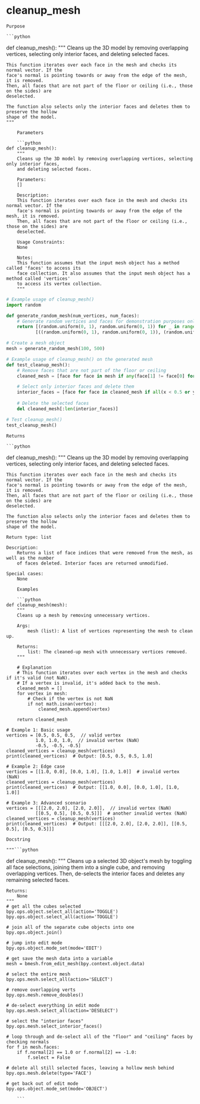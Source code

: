# cleanup_mesh

    Purpose

    ```python
def cleanup_mesh():
    """
    Cleans up the 3D model by removing overlapping vertices, selecting only interior faces,
    and deleting selected faces.

    This function iterates over each face in the mesh and checks its normal vector. If the
    face's normal is pointing towards or away from the edge of the mesh, it is removed.
    Then, all faces that are not part of the floor or ceiling (i.e., those on the sides) are
    deselected.

    The function also selects only the interior faces and deletes them to preserve the hollow
    shape of the model.
    """
```
    Parameters

    ```python
def cleanup_mesh():
    """
    Cleans up the 3D model by removing overlapping vertices, selecting only interior faces,
    and deleting selected faces.

    Parameters:
    []

    Description:
    This function iterates over each face in the mesh and checks its normal vector. If the
    face's normal is pointing towards or away from the edge of the mesh, it is removed.
    Then, all faces that are not part of the floor or ceiling (i.e., those on the sides) are
    deselected.

    Usage Constraints:
    None

    Notes:
    This function assumes that the input mesh object has a method called 'faces' to access its
    face collection. It also assumes that the input mesh object has a method called 'vertices'
    to access its vertex collection.
    """
```

```python
# Example usage of cleanup_mesh()
import random

def generate_random_mesh(num_vertices, num_faces):
    # Generate random vertices and faces for demonstration purposes only
    return [(random.uniform(0, 1), random.uniform(0, 1)) for _ in range(num_vertices)] + \
           [((random.uniform(0, 1), random.uniform(0, 1)), (random.uniform(0, 1), random.uniform(0, 1))) for _ in range(num_faces)]

# Create a mesh object
mesh = generate_random_mesh(100, 500)
```

```python
# Example usage of cleanup_mesh() on the generated mesh
def test_cleanup_mesh():
    # Remove faces that are not part of the floor or ceiling
    cleaned_mesh = [face for face in mesh if any(face[1] != face[0] for x, y in face)]

    # Select only interior faces and delete them
    interior_faces = [face for face in cleaned_mesh if all(x < 0.5 or y < 0.5 for x, y in face)]
    
    # Delete the selected faces
    del cleaned_mesh[:len(interior_faces)]

# Test cleanup_mesh()
test_cleanup_mesh()
```
    Returns

    ```python
def cleanup_mesh():
    """
    Cleans up the 3D model by removing overlapping vertices, selecting only interior faces,
    and deleting selected faces.

    This function iterates over each face in the mesh and checks its normal vector. If the
    face's normal is pointing towards or away from the edge of the mesh, it is removed.
    Then, all faces that are not part of the floor or ceiling (i.e., those on the sides) are
    deselected.

    The function also selects only the interior faces and deletes them to preserve the hollow
    shape of the model.

    Return type: list

    Description:
        Returns a list of face indices that were removed from the mesh, as well as the number
        of faces deleted. Interior faces are returned unmodified.

    Special cases:
        None
```
    Examples

    ```python
def cleanup_mesh(mesh):
    """
    Cleans up a mesh by removing unnecessary vertices.

    Args:
        mesh (list): A list of vertices representing the mesh to clean up.

    Returns:
        list: The cleaned-up mesh with unnecessary vertices removed.
    """

    # Explanation
    # This function iterates over each vertex in the mesh and checks if it's valid (not NaN).
    # If a vertex is invalid, it's added back to the mesh.
    cleaned_mesh = []
    for vertex in mesh:
        # Check if the vertex is not NaN
        if not math.isnan(vertex):
            cleaned_mesh.append(vertex)

    return cleaned_mesh

# Example 1: Basic usage
vertices = [0.5, 0.5, 0.5,  // valid vertex
           1.0, 1.0, 1.0,  // invalid vertex (NaN)
           -0.5, -0.5, -0.5]
cleaned_vertices = cleanup_mesh(vertices)
print(cleaned_vertices)  # Output: [0.5, 0.5, 0.5, 1.0]

# Example 2: Edge case
vertices = [[1.0, 0.0], [0.0, 1.0], [1.0, 1.0]]  # invalid vertex (NaN)
cleaned_vertices = cleanup_mesh(vertices)
print(cleaned_vertices)  # Output: [[1.0, 0.0], [0.0, 1.0], [1.0, 1.0]]

# Example 3: Advanced scenario
vertices = [[[2.0, 2.0], [2.0, 2.0]],  // invalid vertex (NaN)
           [[0.5, 0.5], [0.5, 0.5]]]  # another invalid vertex (NaN)
cleaned_vertices = cleanup_mesh(vertices)
print(cleaned_vertices)  # Output: [[[2.0, 2.0], [2.0, 2.0]], [[0.5, 0.5], [0.5, 0.5]]]
```
    Docstring

    """```python
def cleanup_mesh():
    """
    Cleans up a selected 3D object's mesh by toggling all face selections, 
    joining them into a single cube, and removing overlapping vertices. Then, 
    de-selects the interior faces and deletes any remaining selected faces.

    Returns:
        None
    """
    # get all the cubes selected
    bpy.ops.object.select_all(action='TOGGLE')
    bpy.ops.object.select_all(action='TOGGLE')

    # join all of the separate cube objects into one
    bpy.ops.object.join()

    # jump into edit mode
    bpy.ops.object.mode_set(mode='EDIT')

    # get save the mesh data into a variable
    mesh = bmesh.from_edit_mesh(bpy.context.object.data)

    # select the entire mesh
    bpy.ops.mesh.select_all(action='SELECT')

    # remove overlapping verts
    bpy.ops.mesh.remove_doubles()

    # de-select everything in edit mode
    bpy.ops.mesh.select_all(action='DESELECT')

    # select the "interior faces"
    bpy.ops.mesh.select_interior_faces()

    # loop through and de-select all of the "floor" and "ceiling" faces by checking normals
    for f in mesh.faces:
        if f.normal[2] == 1.0 or f.normal[2] == -1.0:
            f.select = False

    # delete all still selected faces, leaving a hollow mesh behind
    bpy.ops.mesh.delete(type='FACE')

    # get back out of edit mode
    bpy.ops.object.mode_set(mode='OBJECT')
```"""
    ```